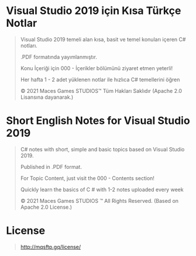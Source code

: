 # Visual Studio 2019 için Kısa Türkçe Notlar 

> Visual Studio 2019 temeli alan kısa, basit ve temel konuları içeren C# notları.
>
> .PDF formatında yayımlanmıştır.
>
> Konu İçeriği için 000 - İçerikler bölümünü ziyaret etmen yeterli!
>
> Her hafta 1 - 2 adet yüklenen notlar ile hızlıca C# temellerini öğren
>
> © 2021 Maces Games STUDIOS™ Tüm Hakları Saklıdır (Apache 2.0 Lisansına dayanarak.)

# Short English Notes for Visual Studio 2019

> C# notes with short, simple and basic topics based on Visual Studio 2019.
>
> Published in .PDF format.
>
> For Topic Content, just visit the 000 - Contents section!
>
> Quickly learn the basics of C # with 1-2 notes uploaded every week
> 
> © 2021 Maces Games STUDIOS ™ All Rights Reserved. (Based on Apache 2.0 License.)

# License
> http://mqsftp.gq/license/
